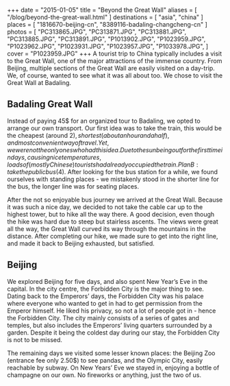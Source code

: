 +++
date    = "2015-01-05"
title   = "Beyond the Great Wall"
aliases = [ "/blog/beyond-the-great-wall.html" ]
destinations = [ "asia", "china" ]
places  = [ "1816670-beijing-cn", "8389116-badaling-changcheng-cn" ]
photos  = [
  "PC313865.JPG", "PC313871.JPG", "PC313881.JPG", "PC313885.JPG", "PC313891.JPG",
  "P1013902.JPG", "P1023959.JPG", "P1023962.JPG", "P1023931.JPG", "P1023957.JPG",
  "P1033978.JPG",
]
cover = "P1023959.JPG"
+++
A tourist trip to China typically includes a visit to the Great Wall, one of the major attractions of the immense country. From Beijing, multiple sections of the Great Wall are easily visited on a day-trip. We, of course, wanted to see what it was all about too. We chose to visit the Great Wall at Badaling.
<!--more-->

## Badaling Great Wall
Instead of paying 45$ for an organized tour to Badaling, we opted to arrange our own transport. Our first idea was to take the train, this would be the cheapest (around 2$), shortest (about an hour and a half), and most convenient way of travel. Yet, we were not the only ones who had this idea. Due to the sun being out for the first time in days, causing nice temperatures, loads of (mostly Chinese) tourists had already occupied the train. Plan B: take the public bus (4$). After looking for the bus station for a while, we found ourselves with standing places - we mistakenly stood in the shorter line for the bus, the longer line was for seating places.

After the not so enjoyable bus journey we arrived at the Great Wall. Because it was such a nice day, we decided to not take the cable car up to the highest tower, but to hike all the way there. A good decision, even though the hike was hard due to steep but stairless ascents. The views were great all the way, the Great Wall curved its way through the mountains in the distance. After completing our hike, we made sure to get into the right line, and made it back to Beijing exhausted, but satisfied.

## Beijing
We explored Beijing for five days, and also spent New Year’s Eve in the capital. In the city centre, the Forbidden City is the major thing to see. Dating back to the Emperors’ days, the Forbidden City was his palace where everyone who wanted to get in had to get permission from the Emperor himself. He liked his privacy, so not a lot of people got in - hence the Forbidden City. The city mainly consists of a series of gates and temples, but also includes the Emperors’ living quarters surrounded by a garden. Despite it being the coldest day during our stay, the Forbidden City is not to be missed.

The remaining days we visited some lesser known places: the Beijing Zoo (entrance fee only 2.50$) to see pandas, and the Olympic City, easily reachable by subway. On New Years’ Eve we stayed in, enjoying a bottle of champagne on our own. No fireworks or anything, just the two of us.